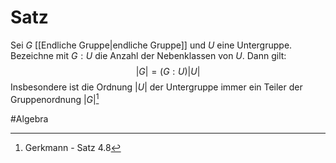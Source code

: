 # Satz
Sei $G$ [[Endliche Gruppe|endliche Gruppe]] und $U$ eine Untergruppe. 
Bezeichne mit $G : U$ die Anzahl der Nebenklassen von $U$.
Dann gilt:
$$|G|=(G : U)|U|$$
Insbesondere ist die Ordnung $|U|$ der Untergruppe immer ein Teiler der Gruppenordnung $|G|$[^1]

#Algebra 

[^1]: Gerkmann - Satz 4.8